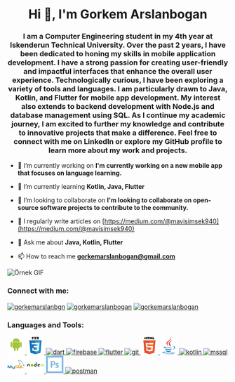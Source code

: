 <h1 align="center">Hi 👋, I'm Gorkem Arslanbogan</h1>
<h3 align="center">I am a Computer Engineering student in my 4th year at Iskenderun Technical University. Over the past 2 years, I have been dedicated to honing my skills in mobile application development. I have a strong passion for creating user-friendly and impactful interfaces that enhance the overall user experience. Technologically curious, I have been exploring a variety of tools and languages. I am particularly drawn to Java, Kotlin, and Flutter for mobile app development. My interest also extends to backend development with Node.js and database management using SQL. As I continue my academic journey, I am excited to further my knowledge and contribute to innovative projects that make a difference. Feel free to connect with me on LinkedIn or explore my GitHub profile to learn more about my work and projects.</h3>

- 🔭 I’m currently working on **I'm currently working on a new mobile app that focuses on language learning.**

- 🌱 I’m currently learning **Kotlin, Java, Flutter**

- 👯 I’m looking to collaborate on **I'm looking to collaborate on open-source software projects to contribute to the community.**

- 📝 I regularly write articles on [https://medium.com/@mavisimsek940](https://medium.com/@mavisimsek940)

- 💬 Ask me about **Java, Kotlin, Flutter**

- 📫 How to reach me **gorkemarslanbogan@gmail.com**
<p align="left">
  <img src="https://media.giphy.com/media/LmNwrBhejkK9EFP504/giphy.gif" alt="Örnek GIF" />
</p>

<h3 align="left">Connect with me:</h3>
<p align="left">
<a href="https://twitter.com/gorkemarslanbgn" target="blank"><img align="center" src="https://raw.githubusercontent.com/rahuldkjain/github-profile-readme-generator/master/src/images/icons/Social/twitter.svg" alt="gorkemarslanbgn" height="30" width="40" /></a>
<a href="https://linkedin.com/in/gorkemarslanbogan" target="blank"><img align="center" src="https://raw.githubusercontent.com/rahuldkjain/github-profile-readme-generator/master/src/images/icons/Social/linked-in-alt.svg" alt="gorkemarslanbogan" height="30" width="40" /></a>
<a href="https://instagram.com/gorkemarslanbogan" target="blank"><img align="center" src="https://raw.githubusercontent.com/rahuldkjain/github-profile-readme-generator/master/src/images/icons/Social/instagram.svg" alt="gorkemarslanbogan" height="30" width="40" /></a>
</p>

<h3 align="left">Languages and Tools:</h3>
<p align="left"> <a href="https://developer.android.com" target="_blank" rel="noreferrer"> <img src="https://raw.githubusercontent.com/devicons/devicon/master/icons/android/android-original-wordmark.svg" alt="android" width="40" height="40"/> </a> <a href="https://www.w3schools.com/css/" target="_blank" rel="noreferrer"> <img src="https://raw.githubusercontent.com/devicons/devicon/master/icons/css3/css3-original-wordmark.svg" alt="css3" width="40" height="40"/> </a> <a href="https://dart.dev" target="_blank" rel="noreferrer"> <img src="https://www.vectorlogo.zone/logos/dartlang/dartlang-icon.svg" alt="dart" width="40" height="40"/> </a> <a href="https://firebase.google.com/" target="_blank" rel="noreferrer"> <img src="https://www.vectorlogo.zone/logos/firebase/firebase-icon.svg" alt="firebase" width="40" height="40"/> </a> <a href="https://flutter.dev" target="_blank" rel="noreferrer"> <img src="https://www.vectorlogo.zone/logos/flutterio/flutterio-icon.svg" alt="flutter" width="40" height="40"/> </a> <a href="https://git-scm.com/" target="_blank" rel="noreferrer"> <img src="https://www.vectorlogo.zone/logos/git-scm/git-scm-icon.svg" alt="git" width="40" height="40"/> </a> <a href="https://www.w3.org/html/" target="_blank" rel="noreferrer"> <img src="https://raw.githubusercontent.com/devicons/devicon/master/icons/html5/html5-original-wordmark.svg" alt="html5" width="40" height="40"/> </a> <a href="https://www.java.com" target="_blank" rel="noreferrer"> <img src="https://raw.githubusercontent.com/devicons/devicon/master/icons/java/java-original.svg" alt="java" width="40" height="40"/> </a> <a href="https://kotlinlang.org" target="_blank" rel="noreferrer"> <img src="https://www.vectorlogo.zone/logos/kotlinlang/kotlinlang-icon.svg" alt="kotlin" width="40" height="40"/> </a> <a href="https://www.microsoft.com/en-us/sql-server" target="_blank" rel="noreferrer"> <img src="https://www.svgrepo.com/show/303229/microsoft-sql-server-logo.svg" alt="mssql" width="40" height="40"/> </a> <a href="https://www.mysql.com/" target="_blank" rel="noreferrer"> <img src="https://raw.githubusercontent.com/devicons/devicon/master/icons/mysql/mysql-original-wordmark.svg" alt="mysql" width="40" height="40"/> </a> <a href="https://nodejs.org" target="_blank" rel="noreferrer"> <img src="https://raw.githubusercontent.com/devicons/devicon/master/icons/nodejs/nodejs-original-wordmark.svg" alt="nodejs" width="40" height="40"/> </a> <a href="https://www.photoshop.com/en" target="_blank" rel="noreferrer"> <img src="https://raw.githubusercontent.com/devicons/devicon/master/icons/photoshop/photoshop-line.svg" alt="photoshop" width="40" height="40"/> </a> <a href="https://postman.com" target="_blank" rel="noreferrer"> <img src="https://www.vectorlogo.zone/logos/getpostman/getpostman-icon.svg" alt="postman" width="40" height="40"/> </a> </p>
